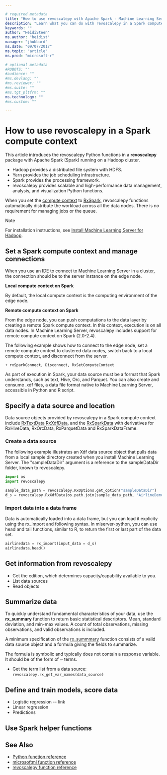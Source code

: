 ```yaml
---

# required metadata
title: "How to use revoscalepy with Apache Spark - Machine Learning Server  | Microsoft Docs "
description: "Learn what you can do with revoscalepy in a Spark compute context in Machine learning Server."
keywords: ""
author: "HeidiSteen"
ms.author: "heidist"
manager: "jhubbard"
ms.date: "09/07/2017"
ms.topic: "article"
ms.prod: "microsoft-r"

# optional metadata
#ROBOTS: ""
#audience: ""
#ms.devlang: ""
#ms.reviewer: ""
#ms.suite: ""
#ms.tgt_pltfrm: ""
ms.technology: ""
#ms.custom: ""

---
```


# How to use revoscalepy in a Spark compute context

This article introduces the revoscalepy Python functions in a **revoscalepy** package with Apache Spark (Spark) running on a Hadoop cluster. 

+ Hadoop provides a distributed file system with HDFS.
+ Yarn provides the job scheduling infrastructure.
+ Spark provides the processing framework. 
+ revoscalepy provides scalable and high-performance data management, analysis, and visualization Python functions. 

When you set the [compute context](concept-what-is-compute-context.md) to [RxSpark](../python-reference/revoscalepy/rxSpark.md), revoscalepy functions automatically distribute the workload across all the data nodes. There is no requirement for managing jobs or the queue.

> [!Note]
> For installation instructions, see [Install Machine Learning Server for Hadoop](../install/machine-learning-server-hadoop-install.md).

## Set a Spark compute context and manage connections

When you use an IDE to connect to Machine Learning Server in a cluster, the connection should be to the server instance on the edge node. 

**Local compute context on Spark**

By default, the local compute context is the computing environment of the edge node.

**Remote compute context on Spark**

From the edge node, you can push computations to the data layer by creating a remote Spark compute context. In this context, execution is on all data nodes. In Machine Learning Server, revoscalepy includes support for remote compute context on Spark (2.0-2.4).

The following example shows how to connect to the edge node, set a remote compute context to clustered data nodes, switch back to a local compute context, and disconnect from the server.

~~~
+ rxSparkConnect, Disconnect, RxSetComputeContext
~~~

As part of execution in Spark, your data source must be a format that Spark understands, such as text, Hive, Orc, and Parquet. You can also create and consume .xdf files, a data file format native to Machine Learning Server, accessible in Python and R script.

## Specify a data source and location

Data source objects provided by revoscalepy in a Spark compute context include [RxTextData](../python-reference/revoscalepy/rxtextdata.md) [RxXdfData](../python-reference/revoscalepy/rxxdfdata.md), and the [RxSparkData](../python-reference/revoscalepy/rxSparkdata.md) with derivatives for RxHiveData, RxOrcData, RxParquetData and RxSparkDataFrame.

### Create a data source

The following example illustrates an Xdf data source object that pulls data from a local sample directory created when you install Machine Learning Server. The "sampleDataDir" argument is a reference to the sampleDataDir folder, known to revoscalepy.

```python
import os
import revoscalepy

sample_data_path = revoscalepy.RxOptions.get_option("sampleDataDir")
d_s = revoscalepy.RxXdfData(os.path.join(sample_data_path, "AirlineDemoSmall.xdf"))
```

### Import data into a data frame

Data is automatically loaded into a data frame, but you can load it explicity using the rx_import and following syntax. In mlserver-python, you can use head and tail functions, similar to R, to return the first or last part of the data set.

```python
airlinedata = rx_import(input_data = d_s)
airlinedata.head()
```

## Get information from revoscalepy

+ Get the edition, which determines capacity/capability available to you.
+ List data sources
+ Read objects

## Summarize data

To quickly understand fundamental characteristics of your data, use the **rx_summary** function to return basic statistical descriptors. Mean, standard deviation, and min-max values. A count of total observations, missing observations, and valid observations is included.

A minimum specification of the [rx_summmary](../python-reference/revoscalepy/rx-summary.md) function consists of a valid data source object and a formula giving the fields to summarize.

The formula is symbolic and typically does not contain a response variable. It should be of the form of ~ terms. 

+ Get the term list from a data source: `revoscalepy.rx_get_var_names(data_source)`

## Define and train models, score data

+ Logistic regression -- link
+ Linear regression
+ Predictions

## Use Spark helper functions



## See Also

+ [Python function reference](../python-reference/introducing-python-package-reference.md)
+ [microsoftml function reference](../python-reference/microsoftml/microsoftml-package.md)
+ [revoscalepy function reference](../python-reference/revoscalepy/revoscalepy-package.md)
